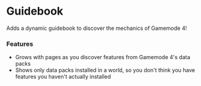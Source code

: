 # Guidebook<!--$headerTitle--><!--$pmc:delete-->

Adds a dynamic guidebook to discover the mechanics of Gamemode 4!<!--$pmc:headerSize-->

### Features
- Grows with pages as you discover features from Gamemode 4's data packs
- Shows only data packs installed in a world, so you don't think you have features you haven't actually installed
